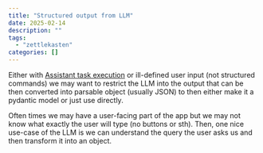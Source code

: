 ```yaml
---
title: "Structured output from LLM"
date: 2025-02-14
description: ""
tags: 
  - "zettlekasten"
categories: []
---
```


Either with
[Assistant task execution](zettelkasten/Assistant%20task%20execution.md)
or ill-defined user input (not structured commands) we may want to restrict the
LLM into the output that can be then converted into parsable object (usually
JSON) to then either make it a pydantic model or just use directly.

Often times we may have a user-facing part of the app but we may not know what
exactly the user will type (no buttons or sth). Then, one nice use-case of the
LLM is we can understand the query the user asks us and then transform it into
an object.